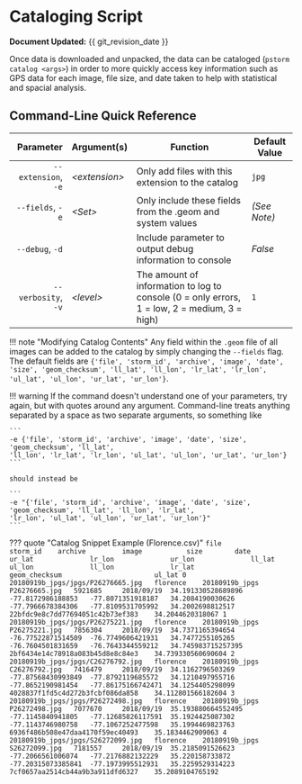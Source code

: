 # Cataloging Script

**Document Updated:** {{ git_revision_date }}

Once data is downloaded and unpacked, the data can be cataloged (`pstorm catalog <args>`) in order to more quickly
access key information such as GPS data for each image, file size, and date taken to help with statistical and
spacial analysis.


## Command-Line Quick Reference

|            Parameter | Argument(s)    | Function                                                                                     | Default Value       |
| -------------------: | -------------- | -------------------------------------------------------------------------------------------- | ------------------- |
|  `--extension`, `-e` | *<extension\>* | Only add files with this extension to the catalog                                            | `jpg`               |
|     `--fields`, `-e` | *<Set\>*       | Only include these fields from the .geom and system values                                   | *(See Note)*        |
|      `--debug`, `-d` |                | Include parameter to output debug information to console                                     | *False*             |
|  `--verbosity`, `-v` | *<level\>*     | The amount of information to log to console (0 = only errors, 1 = low, 2 = medium, 3 = high) | `1`                 |

!!! note "Modifying Catalog Contents"
            Any field within the `.geom` file of all images can be added to the catalog by simply changing the `--fields` flag.
            The default fields are `{'file', 'storm_id', 'archive', 'image', 'date', 'size', 'geom_checksum', 'll_lat',
            'll_lon', 'lr_lat', 'lr_lon', 'ul_lat', 'ul_lon', 'ur_lat', 'ur_lon'}`.

!!! warning
    If the command doesn't understand one of your parameters, try
    again, but with quotes around any argument. Command-line treats anything separated by a space as two separate
    arguments, so something like

    ```
    -e {'file', 'storm_id', 'archive', 'image', 'date', 'size', 'geom_checksum', 'll_lat',
    'll_lon', 'lr_lat', 'lr_lon', 'ul_lat', 'ul_lon', 'ur_lat', 'ur_lon'}
    ```

    should instead be

    ```
    -e "{'file', 'storm_id', 'archive', 'image', 'date', 'size', 'geom_checksum', 'll_lat', 'll_lon', 'lr_lat',
    'lr_lon', 'ul_lat', 'ul_lon', 'ur_lat', 'ur_lon'}"
    ```


??? quote "Catalog Snippet Example (Florence.csv)"
    ```
        file                                storm_id    archive         image           size        date        ur_lat              lr_lon              ur_lon              ll_lat              ul_lon              ll_lon              lr_lat              geom_checksum                       ul_lat
    0   20180919b_jpgs/jpgs/P26276665.jpg   florence    20180919b_jpgs  P26276665.jpg   5921685     2018/09/19  34.191330528689896  -77.8172986188853   -77.8071351918187   34.2084190030626    -77.7966678384306   -77.8109531705992   34.2002698812517    22bfdc9e8c7dd77694051c42b73ef383    34.2044620318067
    1   20180919b_jpgs/jpgs/P26275221.jpg   florence    20180919b_jpgs  P26275221.jpg   7856304     2018/09/19  34.7371165394654    -76.77522871514509  -76.7749606421931   34.7477255105265    -76.7604501831659   -76.7643344559212   34.745983715257395  2bf6434e14c78918a083b45d8e8c84e3    34.739330560690604
    2   20180919b_jpgs/jpgs/C26276792.jpg   florence    20180919b_jpgs  C26276792.jpg   7416479     2018/09/19  34.1162796503269    -77.87568430993849  -77.8792119685572   34.1210497955716    -77.8652190981454   -77.86175166742471  34.1254405298099    4028837f1fd5c4d272b3fcbf086da858    34.112801566182604
    3   20180919b_jpgs/jpgs/P26272498.jpg   florence    20180919b_jpgs  P26272498.jpg   7077670     2018/09/19  35.193880664552495  -77.1145840941805   -77.12685826117591  35.1924425087302    -77.1143746980758   -77.1067252477598   35.1994469823763    6936f486b508e47daa4170f59ec40493    35.1834462909063
    4   20180919b_jpgs/jpgs/S26272099.jpg   florence    20180919b_jpgs  S26272099.jpg   7181557     2018/09/19  35.2185091526623    -77.2066561006074   -77.2176882132229   35.220158733872     -77.20315073385841  -77.1973995512931   35.2259529314223    7cf0657aa2514cb44a9b3a911dfd6327    35.2089104765192
    ```
